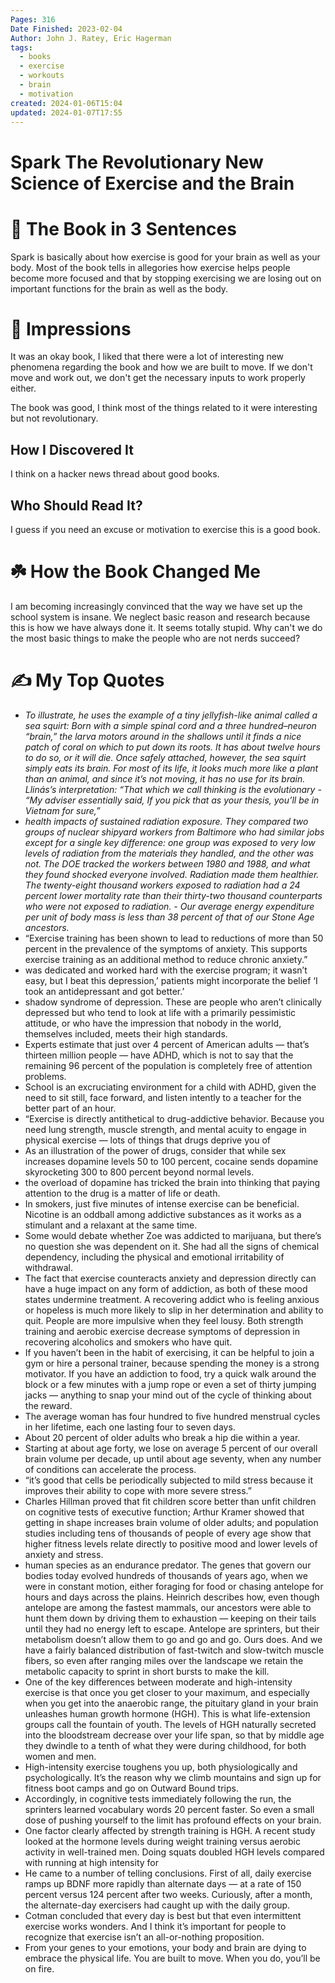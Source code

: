 ```yaml
---
Pages: 316
Date Finished: 2023-02-04
Author: John J. Ratey, Eric Hagerman
tags:
  - books
  - exercise
  - workouts
  - brain
  - motivation
created: 2024-01-06T15:04
updated: 2024-01-07T17:55
---
```

# Spark The Revolutionary New Science of Exercise and the Brain


# 🚀 The Book in 3 Sentences
Spark is basically about how exercise is good for your brain as well as your body. Most of the book tells in allegories how exercise helps people become more focused and that by stopping exercising we are losing out on important functions for the brain as well as the body. 

# 🎨 Impressions
It was an okay book, I liked that there were a lot of interesting new phenomena regarding the book and how we are built to move. If we don't move and work out, we don't get the necessary inputs to work properly either. 

The book was good, I think most of the things related to it were interesting but not revolutionary. 

## How I Discovered It
I think on a hacker news thread about good books. 

## Who Should Read It?
I guess if you need an excuse or motivation to exercise this is a good book. 

# ☘️ How the Book Changed Me
I am becoming increasingly convinced that the way we have set up the school system is insane. We neglect basic reason and research because this is how we have always done it. It seems totally stupid.  Why can't we do the most basic things to make the people who are not nerds succeed? 

# ✍️ My Top  Quotes



- *To illustrate, he uses the example of a tiny jellyfish-like animal called a sea squirt: Born with a simple spinal cord and a three hundred–neuron “brain,” the larva motors around in the shallows until it finds a nice patch of coral on which to put down its roots. It has about twelve hours to do so, or it will die. Once safely attached, however, the sea squirt simply eats its brain. For most of its life, it looks much more like a plant than an animal, and since it’s not moving, it has no use for its brain. Llinás’s interpretation: “That which we call thinking is the evolutionary* 
*- “My adviser essentially said, If you pick that as your thesis, you’ll be in Vietnam for sure,”*
- *health impacts of sustained radiation exposure. They compared two groups of nuclear shipyard workers from Baltimore who had similar jobs except for a single key difference: one group was exposed to very low levels of radiation from the materials they handled, and the other was not. The DOE tracked the workers between 1980 and 1988, and what they found shocked everyone involved. Radiation made them healthier. The twenty-eight thousand workers exposed to radiation had a 24 percent lower mortality rate than their thirty-two thousand counterparts who were not exposed to radiation.*
*- Our average energy expenditure per unit of body mass is less than 38 percent of that of our Stone Age ancestors.*
- “Exercise training has been shown to lead to reductions of more than 50 percent in the prevalence of the symptoms of anxiety. This supports exercise training as an additional method to reduce chronic anxiety.”
- was dedicated and worked hard with the exercise program; it wasn’t easy, but I beat this depression,’ patients might incorporate the belief ‘I took an antidepressant and got better.’
- shadow syndrome of depression. These are people who aren’t clinically depressed but who tend to look at life with a primarily pessimistic attitude, or who have the impression that nobody in the world, themselves included, meets their high standards.
- Experts estimate that just over 4 percent of American adults — that’s thirteen million people — have ADHD, which is not to say that the remaining 96 percent of the population is completely free of attention problems.
- School is an excruciating environment for a child with ADHD, given the need to sit still, face forward, and listen intently to a teacher for the better part of an hour.
- “Exercise is directly antithetical to drug-addictive behavior. Because you need lung strength, muscle strength, and mental acuity to engage in physical exercise — lots of things that drugs deprive you of
- As an illustration of the power of drugs, consider that while sex increases dopamine levels 50 to 100 percent, cocaine sends dopamine skyrocketing 300 to 800 percent beyond normal levels.
- the overload of dopamine has tricked the brain into thinking that paying attention to the drug is a matter of life or death.
- In smokers, just five minutes of intense exercise can be beneficial. Nicotine is an oddball among addictive substances as it works as a stimulant and a relaxant at the same time.
- Some would debate whether Zoe was addicted to marijuana, but there’s no question she was dependent on it. She had all the signs of chemical dependency, including the physical and emotional irritability of withdrawal.
- The fact that exercise counteracts anxiety and depression directly can have a huge impact on any form of addiction, as both of these mood states undermine treatment. A recovering addict who is feeling anxious or hopeless is much more likely to slip in her determination and ability to quit. People are more impulsive when they feel lousy. Both strength training and aerobic exercise decrease symptoms of depression in recovering alcoholics and smokers who have quit.
- If you haven’t been in the habit of exercising, it can be helpful to join a gym or hire a personal trainer, because spending the money is a strong motivator. If you have an addiction to food, try a quick walk around the block or a few minutes with a jump rope or even a set of thirty jumping jacks — anything to snap your mind out of the cycle of thinking about the reward.
- The average woman has four hundred to five hundred menstrual cycles in her lifetime, each one lasting four to seven days.
- About 20 percent of older adults who break a hip die within a year.
- Starting at about age forty, we lose on average 5 percent of our overall brain volume per decade, up until about age seventy, when any number of conditions can accelerate the process.
- “it’s good that cells be periodically subjected to mild stress because it improves their ability to cope with more severe stress.”
- Charles Hillman proved that fit children score better than unfit children on cognitive tests of executive function; Arthur Kramer showed that getting in shape increases brain volume of older adults; and population studies including tens of thousands of people of every age show that higher fitness levels relate directly to positive mood and lower levels of anxiety and stress.
- human species as an endurance predator. The genes that govern our bodies today evolved hundreds of thousands of years ago, when we were in constant motion, either foraging for food or chasing antelope for hours and days across the plains. Heinrich describes how, even though antelope are among the fastest mammals, our ancestors were able to hunt them down by driving them to exhaustion — keeping on their tails until they had no energy left to escape. Antelope are sprinters, but their metabolism doesn’t allow them to go and go and go. Ours does. And we have a fairly balanced distribution of fast-twitch and slow-twitch muscle fibers, so even after ranging miles over the landscape we retain the metabolic capacity to sprint in short bursts to make the kill.
- One of the key differences between moderate and high-intensity exercise is that once you get closer to your maximum, and especially when you get into the anaerobic range, the pituitary gland in your brain unleashes human growth hormone (HGH). This is what life-extension groups call the fountain of youth. The levels of HGH naturally secreted into the bloodstream decrease over your life span, so that by middle age they dwindle to a tenth of what they were during childhood, for both women and men.
- High-intensity exercise toughens you up, both physiologically and psychologically. It’s the reason why we climb mountains and sign up for fitness boot camps and go on Outward Bound trips.
- Accordingly, in cognitive tests immediately following the run, the sprinters learned vocabulary words 20 percent faster. So even a small dose of pushing yourself to the limit has profound effects on your brain.
- One factor clearly affected by strength training is HGH. A recent study looked at the hormone levels during weight training versus aerobic activity in well-trained men. Doing squats doubled HGH levels compared with running at high intensity for
- He came to a number of telling conclusions. First of all, daily exercise ramps up BDNF more rapidly than alternate days — at a rate of 150 percent versus 124 percent after two weeks. Curiously, after a month, the alternate-day exercisers had caught up with the daily group.
- Cotman concluded that every day is best but that even intermittent exercise works wonders. And I think it’s important for people to recognize that exercise isn’t an all-or-nothing proposition.
- From your genes to your emotions, your body and brain are dying to embrace the physical life. You are built to move. When you do, you’ll be on fire.
